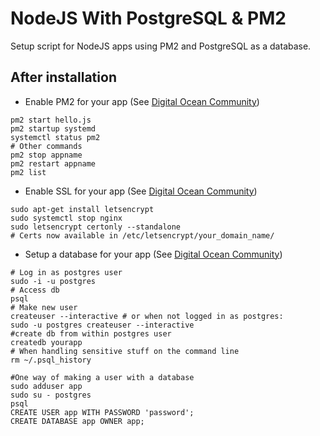 # NodeJS With PostgreSQL & PM2

Setup script for NodeJS apps using PM2 and PostgreSQL as a database.

## After installation

* Enable PM2 for your app (See [Digital Ocean Community](https://www.digitalocean.com/community/tutorials/how-to-set-up-a-node-js-application-for-production-on-ubuntu-16-04))
```shell
pm2 start hello.js
pm2 startup systemd
systemctl status pm2
# Other commands
pm2 stop appname
pm2 restart appname
pm2 list
```

* Enable SSL for your app (See [Digital Ocean Community](https://www.digitalocean.com/community/tutorials/how-to-set-up-a-node-js-application-for-production-on-ubuntu-16-04))
```shell
sudo apt-get install letsencrypt
sudo systemctl stop nginx
sudo letsencrypt certonly --standalone
# Certs now available in /etc/letsencrypt/your_domain_name/
```

* Setup a database for your app (See [Digital Ocean Community](https://www.digitalocean.com/community/tutorials/how-to-install-and-use-postgresql-on-ubuntu-16-04))
``` shell
# Log in as postgres user
sudo -i -u postgres
# Access db
psql
# Make new user
createuser --interactive # or when not logged in as postgres:
sudo -u postgres createuser --interactive 
#create db from within postgres user
createdb yourapp
# When handling sensitive stuff on the command line
rm ~/.psql_history

#One way of making a user with a database
sudo adduser app
sudo su - postgres
psql
CREATE USER app WITH PASSWORD 'password';
CREATE DATABASE app OWNER app;
```
